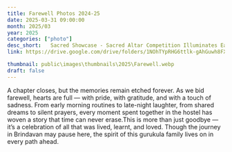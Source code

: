 ```yaml
---
title: Farewell Photos 2024-25
date: 2025-03-31 09:00:00
month: 2025/03
year: 2025
categories: ["photo"]
desc_short:   Sacred Showcase - Sacred Altar Competition Illuminates Each Room at SSSIHL Brindavan Campus
link: https://drive.google.com/drive/folders/1NOhTYpRHG6ttlk-gAhGuwh8FXwFue0W0?usp=drive_link

thumbnail: public\images\thumbnails\2025\Farewell.webp
draft: false
---
```


A chapter closes, but the memories remain etched forever. As we bid farewell, hearts are full — with pride, with gratitude, and with a touch of sadness. From early morning routines to late-night laughter, from shared dreams to silent prayers, every moment spent together in the hostel has woven a story that time can never erase.This is more than just goodbye — it’s a celebration of all that was lived, learnt, and loved. Though the journey in Brindavan may pause here, the spirit of this gurukula family lives on in every path ahead.